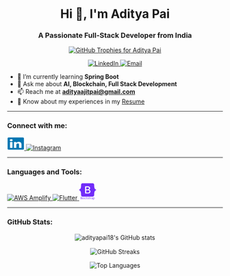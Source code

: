 <h1 align="center">Hi 👋, I'm Aditya Pai</h1>
<h3 align="center">A Passionate Full-Stack Developer from India</h3>

<p align="center">
  <a href="https://github.com/ryo-ma/github-profile-trophy">
    <img src="https://github-profile-trophy.vercel.app/?username=adityapai18&theme=onedark" alt="GitHub Trophies for Aditya Pai" />
  </a>
</p>

<p align="center">
  <a href="https://linkedin.com/in/adityapai18" target="_blank">
    <img src="https://img.shields.io/badge/LinkedIn-0077B5?logo=linkedin&logoColor=white&style=for-the-badge" alt="LinkedIn">
  </a>
  <a href="mailto:adityaajitpai@gmail.com">
    <img src="https://img.shields.io/badge/Email-D14836?logo=gmail&logoColor=white&style=for-the-badge" alt="Email">
  </a>
</p>

- 🌱 I’m currently learning **Spring Boot**
- 💬 Ask me about **AI, Blockchain, Full Stack Development**
- 📫 Reach me at **adityaajitpai@gmail.com**
- 📄 Know about my experiences in my [Resume](https://drive.google.com/file/d/1vatfLRzO8sqfb8Oie2xg7Z01oCGRsM74/view)

---

<h3 align="left">Connect with me:</h3>
<p align="left">
  <a href="https://linkedin.com/in/adityapai18" target="_blank">
    <img src="https://raw.githubusercontent.com/devicons/devicon/master/icons/linkedin/linkedin-original.svg" alt="LinkedIn" height="30" width="40" />
  </a>
  <a href="https://instagram.com/adityapaii" target="_blank">
    <img src="https://raw.githubusercontent.com/rahuldkjain/github-profile-readme-generator/master/src/images/icons/Social/instagram.svg" alt="Instagram" height="30" width="40" />
  </a>
</p>

---

<h3 align="left">Languages and Tools:</h3>
<p align="left">
  <a href="https://aws.amazon.com/amplify/" target="_blank">
    <img src="https://docs.amplify.aws/assets/logo-dark.svg" alt="AWS Amplify" width="40" height="40"/>
  </a>
  <a href="https://flutter.dev" target="_blank">
    <img src="https://www.vectorlogo.zone/logos/flutterio/flutterio-icon.svg" alt="Flutter" width="40" height="40"/>
  </a>
  <a href="https://getbootstrap.com" target="_blank">
    <img src="https://raw.githubusercontent.com/devicons/devicon/master/icons/bootstrap/bootstrap-plain-wordmark.svg" alt="Bootstrap" width="40" height="40"/>
  </a>
  <!-- Add other icons following the same format -->
</p>

---

<h3 align="left">GitHub Stats:</h3>
<p align="center">
  <img align="center" src="https://github-readme-stats.vercel.app/api?username=adityapai18&show_icons=true&theme=tokyonight&locale=en" alt="adityapai18's GitHub stats" />
</p>
<p align="center">
  <img align="center" src="https://github-readme-streak-stats.herokuapp.com/?user=adityapai18&theme=dark" alt="GitHub Streaks" />
</p>
<p align="center">
  <img align="center" src="https://github-readme-stats.vercel.app/api/top-langs?username=adityapai18&show_icons=true&locale=en&layout=compact&theme=tokyonight" alt="Top Languages" />
</p>

